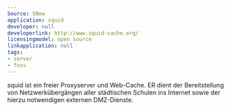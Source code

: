 ```yaml
---
Source: SNow
application: squid
developer: null
developerlink: http://www.squid-cache.org/
licensingmodel: open source
linkapplication: null
tags:
- server
- foss
---
```

squid ist ein freier Proxyserver und Web-Cache. ER dient der Bereitstellung von Netzwerkübergängen aller städtischen Schulen ins Internet sowie der hierzu notwendigen externen DMZ-Dienste.
